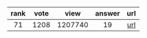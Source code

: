 
| rank | vote | view | answer | url |
|:-:|:-:|:-:|:-:|:-:|
|71|1208|1207740|19| [url](http://stackoverflow.com/questions/1450393/how-do-you-read-from-stdin-in-python) |
